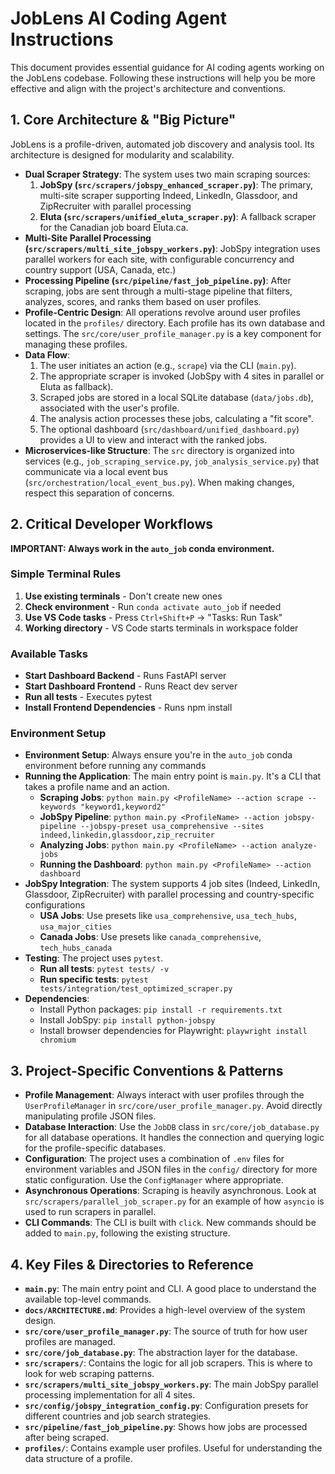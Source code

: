 # JobLens AI Coding Agent Instructions

This document provides essential guidance for AI coding agents working on the JobLens codebase. Following these instructions will help you be more effective and align with the project's architecture and conventions.

## 1. Core Architecture & "Big Picture"

JobLens is a profile-driven, automated job discovery and analysis tool. Its architecture is designed for modularity and scalability.

- **Dual Scraper Strategy**: The system uses two main scraping sources:
    1.  **JobSpy (`src/scrapers/jobspy_enhanced_scraper.py`)**: The primary, multi-site scraper supporting Indeed, LinkedIn, Glassdoor, and ZipRecruiter with parallel processing
    2.  **Eluta (`src/scrapers/unified_eluta_scraper.py`)**: A fallback scraper for the Canadian job board Eluta.ca.
- **Multi-Site Parallel Processing (`src/scrapers/multi_site_jobspy_workers.py`)**: JobSpy integration uses parallel workers for each site, with configurable concurrency and country support (USA, Canada, etc.)
- **Processing Pipeline (`src/pipeline/fast_job_pipeline.py`)**: After scraping, jobs are sent through a multi-stage pipeline that filters, analyzes, scores, and ranks them based on user profiles.
- **Profile-Centric Design**: All operations revolve around user profiles located in the `profiles/` directory. Each profile has its own database and settings. The `src/core/user_profile_manager.py` is a key component for managing these profiles.
- **Data Flow**:
    1.  The user initiates an action (e.g., `scrape`) via the CLI (`main.py`).
    2.  The appropriate scraper is invoked (JobSpy with 4 sites in parallel or Eluta as fallback).
    3.  Scraped jobs are stored in a local SQLite database (`data/jobs.db`), associated with the user's profile.
    4.  The analysis action processes these jobs, calculating a "fit score".
    5.  The optional dashboard (`src/dashboard/unified_dashboard.py`) provides a UI to view and interact with the ranked jobs.
- **Microservices-like Structure**: The `src` directory is organized into services (e.g., `job_scraping_service.py`, `job_analysis_service.py`) that communicate via a local event bus (`src/orchestration/local_event_bus.py`). When making changes, respect this separation of concerns.

## 2. Critical Developer Workflows

**IMPORTANT: Always work in the `auto_job` conda environment.**

### Simple Terminal Rules

1. **Use existing terminals** - Don't create new ones
2. **Check environment** - Run `conda activate auto_job` if needed
3. **Use VS Code tasks** - Press `Ctrl+Shift+P` → "Tasks: Run Task"
4. **Working directory** - VS Code starts terminals in workspace folder

### Available Tasks
- **Start Dashboard Backend** - Runs FastAPI server
- **Start Dashboard Frontend** - Runs React dev server  
- **Run all tests** - Executes pytest
- **Install Frontend Dependencies** - Runs npm install

### Environment Setup
- **Environment Setup**: Always ensure you're in the `auto_job` conda environment before running any commands
- **Running the Application**: The main entry point is `main.py`. It's a CLI that takes a profile name and an action.
    - **Scraping Jobs**: `python main.py <ProfileName> --action scrape --keywords "keyword1,keyword2"`
    - **JobSpy Pipeline**: `python main.py <ProfileName> --action jobspy-pipeline --jobspy-preset usa_comprehensive --sites indeed,linkedin,glassdoor,zip_recruiter`
    - **Analyzing Jobs**: `python main.py <ProfileName> --action analyze-jobs`
    - **Running the Dashboard**: `python main.py <ProfileName> --action dashboard`
- **JobSpy Integration**: The system supports 4 job sites (Indeed, LinkedIn, Glassdoor, ZipRecruiter) with parallel processing and country-specific configurations
    - **USA Jobs**: Use presets like `usa_comprehensive`, `usa_tech_hubs`, `usa_major_cities`
    - **Canada Jobs**: Use presets like `canada_comprehensive`, `tech_hubs_canada`
- **Testing**: The project uses `pytest`.
    - **Run all tests**: `pytest tests/ -v`
    - **Run specific tests**: `pytest tests/integration/test_optimized_scraper.py`
- **Dependencies**:
    - Install Python packages: `pip install -r requirements.txt`
    - Install JobSpy: `pip install python-jobspy`
    - Install browser dependencies for Playwright: `playwright install chromium`

## 3. Project-Specific Conventions & Patterns

- **Profile Management**: Always interact with user profiles through the `UserProfileManager` in `src/core/user_profile_manager.py`. Avoid directly manipulating profile JSON files.
- **Database Interaction**: Use the `JobDB` class in `src/core/job_database.py` for all database operations. It handles the connection and querying logic for the profile-specific databases.
- **Configuration**: The project uses a combination of `.env` files for environment variables and JSON files in the `config/` directory for more static configuration. Use the `ConfigManager` where appropriate.
- **Asynchronous Operations**: Scraping is heavily asynchronous. Look at `src/scrapers/parallel_job_scraper.py` for an example of how `asyncio` is used to run scrapers in parallel.
- **CLI Commands**: The CLI is built with `click`. New commands should be added to `main.py`, following the existing structure.

## 4. Key Files & Directories to Reference

- **`main.py`**: The main entry point and CLI. A good place to understand the available top-level commands.
- **`docs/ARCHITECTURE.md`**: Provides a high-level overview of the system design.
- **`src/core/user_profile_manager.py`**: The source of truth for how user profiles are managed.
- **`src/core/job_database.py`**: The abstraction layer for the database.
- **`src/scrapers/`**: Contains the logic for all job scrapers. This is where to look for web scraping patterns.
- **`src/scrapers/multi_site_jobspy_workers.py`**: The main JobSpy parallel processing implementation for all 4 sites.
- **`src/config/jobspy_integration_config.py`**: Configuration presets for different countries and job search strategies.
- **`src/pipeline/fast_job_pipeline.py`**: Shows how jobs are processed after being scraped.
- **`profiles/`**: Contains example user profiles. Useful for understanding the data structure of a profile.
